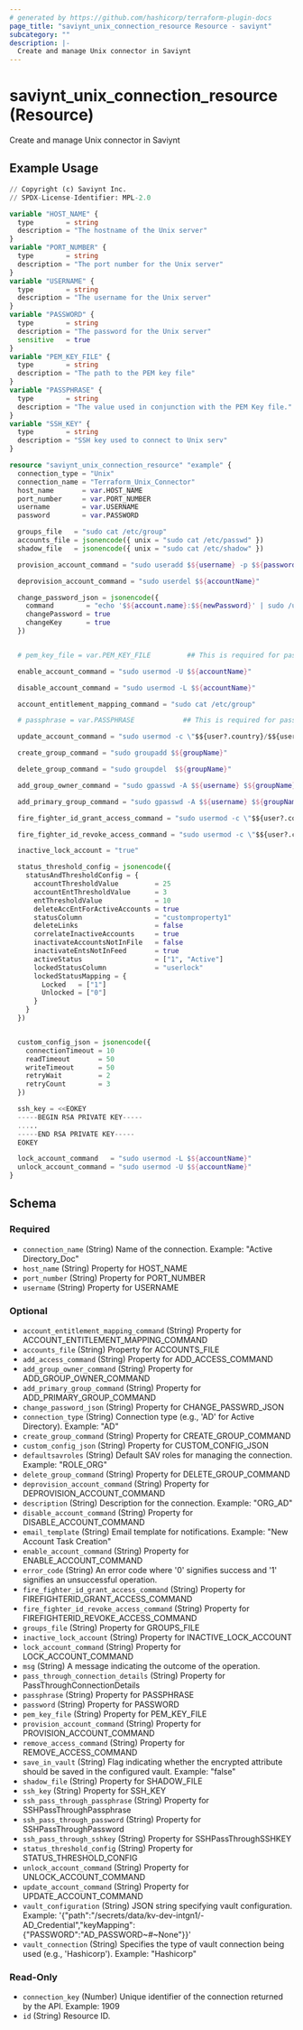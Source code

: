 ```yaml
---
# generated by https://github.com/hashicorp/terraform-plugin-docs
page_title: "saviynt_unix_connection_resource Resource - saviynt"
subcategory: ""
description: |-
  Create and manage Unix connector in Saviynt
---
```


# saviynt_unix_connection_resource (Resource)

Create and manage Unix connector in Saviynt

## Example Usage

```terraform
// Copyright (c) Saviynt Inc.
// SPDX-License-Identifier: MPL-2.0

variable "HOST_NAME" {
  type        = string
  description = "The hostname of the Unix server"
}
variable "PORT_NUMBER" {
  type        = string
  description = "The port number for the Unix server"
}
variable "USERNAME" {
  type        = string
  description = "The username for the Unix server"
}
variable "PASSWORD" {
  type        = string
  description = "The password for the Unix server"
  sensitive   = true
}
variable "PEM_KEY_FILE" {
  type        = string
  description = "The path to the PEM key file"
}
variable "PASSPHRASE" {
  type        = string
  description = "The value used in conjunction with the PEM Key file."
}
variable "SSH_KEY" {
  type        = string
  description = "SSH key used to connect to Unix serv"
}

resource "saviynt_unix_connection_resource" "example" {
  connection_type = "Unix"
  connection_name = "Terraform_Unix_Connector"
  host_name       = var.HOST_NAME
  port_number     = var.PORT_NUMBER
  username        = var.USERNAME
  password        = var.PASSWORD

  groups_file   = "sudo cat /etc/group"
  accounts_file = jsonencode({ unix = "sudo cat /etc/passwd" })
  shadow_file   = jsonencode({ unix = "sudo cat /etc/shadow" })

  provision_account_command = "sudo useradd $${username} -p $${password} -c \"$${user?.country}/$${user?.employeeType}/$${user?.employeeid}/$${user?.lastname}.$${user?.firstname}/$${user?.email}\" -g users"

  deprovision_account_command = "sudo userdel $${accountName}"

  change_password_json = jsonencode({
    command        = "echo '$${account.name}:$${newPassword}' | sudo /usr/sbin/chpasswd"
    changePassword = true
    changeKey      = true
  })


  # pem_key_file = var.PEM_KEY_FILE         ## This is required for passwordless authetication

  enable_account_command = "sudo usermod -U $${accountName}"

  disable_account_command = "sudo usermod -L $${accountName}"

  account_entitlement_mapping_command = "sudo cat /etc/group"

  # passphrase = var.PASSPHRASE            ## This is required for passwordless authetication

  update_account_command = "sudo usermod -c \"$${user?.country}/$${user?.employeeType}/$${user?.employeeid}/$${user?.lastname}.$${user?.firstname}/$${user?.email}\" $${username}"

  create_group_command = "sudo groupadd $${groupName}"

  delete_group_command = "sudo groupdel  $${groupName}"

  add_group_owner_command = "sudo gpasswd -A $${username} $${groupName}"

  add_primary_group_command = "sudo gpasswd -A $${username} $${groupName}"

  fire_fighter_id_grant_access_command = "sudo usermod -c \"$${user?.country}/$${user?.lastname}.$${user?.firstname}/$${user?.email}\" $${username}"

  fire_fighter_id_revoke_access_command = "sudo usermod -c \"$${user?.country}/$${user?.firstname}\" $${username}"

  inactive_lock_account = "true"

  status_threshold_config = jsonencode({
    statusAndThresholdConfig = {
      accountThresholdValue         = 25
      accountEntThresholdValue      = 3
      entThresholdValue             = 10
      deleteAccEntForActiveAccounts = true
      statusColumn                  = "customproperty1"
      deleteLinks                   = false
      correlateInactiveAccounts     = true
      inactivateAccountsNotInFile   = false
      inactivateEntsNotInFeed       = true
      activeStatus                  = ["1", "Active"]
      lockedStatusColumn            = "userlock"
      lockedStatusMapping = {
        Locked   = ["1"]
        Unlocked = ["0"]
      }
    }
  })


  custom_config_json = jsonencode({
    connectionTimeout = 10
    readTimeout       = 50
    writeTimeout      = 50
    retryWait         = 2
    retryCount        = 3
  })

  ssh_key = <<EOKEY
  -----BEGIN RSA PRIVATE KEY-----
  .....
  -----END RSA PRIVATE KEY-----
  EOKEY

  lock_account_command   = "sudo usermod -L $${accountName}"
  unlock_account_command = "sudo usermod -U $${accountName}"
}
```

<!-- schema generated by tfplugindocs -->
## Schema

### Required

- `connection_name` (String) Name of the connection. Example: "Active Directory_Doc"
- `host_name` (String) Property for HOST_NAME
- `port_number` (String) Property for PORT_NUMBER
- `username` (String) Property for USERNAME

### Optional

- `account_entitlement_mapping_command` (String) Property for ACCOUNT_ENTITLEMENT_MAPPING_COMMAND
- `accounts_file` (String) Property for ACCOUNTS_FILE
- `add_access_command` (String) Property for ADD_ACCESS_COMMAND
- `add_group_owner_command` (String) Property for ADD_GROUP_OWNER_COMMAND
- `add_primary_group_command` (String) Property for ADD_PRIMARY_GROUP_COMMAND
- `change_password_json` (String) Property for CHANGE_PASSWRD_JSON
- `connection_type` (String) Connection type (e.g., 'AD' for Active Directory). Example: "AD"
- `create_group_command` (String) Property for CREATE_GROUP_COMMAND
- `custom_config_json` (String) Property for CUSTOM_CONFIG_JSON
- `defaultsavroles` (String) Default SAV roles for managing the connection. Example: "ROLE_ORG"
- `delete_group_command` (String) Property for DELETE_GROUP_COMMAND
- `deprovision_account_command` (String) Property for DEPROVISION_ACCOUNT_COMMAND
- `description` (String) Description for the connection. Example: "ORG_AD"
- `disable_account_command` (String) Property for DISABLE_ACCOUNT_COMMAND
- `email_template` (String) Email template for notifications. Example: "New Account Task Creation"
- `enable_account_command` (String) Property for ENABLE_ACCOUNT_COMMAND
- `error_code` (String) An error code where '0' signifies success and '1' signifies an unsuccessful operation.
- `fire_fighter_id_grant_access_command` (String) Property for FIREFIGHTERID_GRANT_ACCESS_COMMAND
- `fire_fighter_id_revoke_access_command` (String) Property for FIREFIGHTERID_REVOKE_ACCESS_COMMAND
- `groups_file` (String) Property for GROUPS_FILE
- `inactive_lock_account` (String) Property for INACTIVE_LOCK_ACCOUNT
- `lock_account_command` (String) Property for LOCK_ACCOUNT_COMMAND
- `msg` (String) A message indicating the outcome of the operation.
- `pass_through_connection_details` (String) Property for PassThroughConnectionDetails
- `passphrase` (String) Property for PASSPHRASE
- `password` (String) Property for PASSWORD
- `pem_key_file` (String) Property for PEM_KEY_FILE
- `provision_account_command` (String) Property for PROVISION_ACCOUNT_COMMAND
- `remove_access_command` (String) Property for REMOVE_ACCESS_COMMAND
- `save_in_vault` (String) Flag indicating whether the encrypted attribute should be saved in the configured vault. Example: "false"
- `shadow_file` (String) Property for SHADOW_FILE
- `ssh_key` (String) Property for SSH_KEY
- `ssh_pass_through_passphrase` (String) Property for SSHPassThroughPassphrase
- `ssh_pass_through_password` (String) Property for SSHPassThroughPassword
- `ssh_pass_through_sshkey` (String) Property for SSHPassThroughSSHKEY
- `status_threshold_config` (String) Property for STATUS_THRESHOLD_CONFIG
- `unlock_account_command` (String) Property for UNLOCK_ACCOUNT_COMMAND
- `update_account_command` (String) Property for UPDATE_ACCOUNT_COMMAND
- `vault_configuration` (String) JSON string specifying vault configuration. Example: '{"path":"/secrets/data/kv-dev-intgn1/-AD_Credential","keyMapping":{"PASSWORD":"AD_PASSWORD~#~None"}}'
- `vault_connection` (String) Specifies the type of vault connection being used (e.g., 'Hashicorp'). Example: "Hashicorp"

### Read-Only

- `connection_key` (Number) Unique identifier of the connection returned by the API. Example: 1909
- `id` (String) Resource ID.

